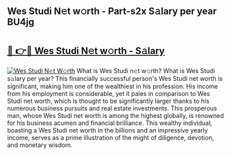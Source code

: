 ## Wes Studi N𝚎t w𝚘rth - Part-s2x S𝚊lary per year BU4jg

# <h2><a href="http://gc0flt6.nevu.top/?p=Wes+Studi">🔗 👉🔴 Wes Studi N𝚎t w𝚘rth - S𝚊lary</a></h2>

[![Wes Studi N𝚎t W𝚘rth](https://i.imgur.com/Oavwk0R.jpeg)](http://gc0flt6.nevu.top/?p=Wes+Studi)
What is Wes Studi n𝚎t w𝚘rth? What is Wes Studi s𝚊lary per year?
This financially successful person's Wes Studi net worth is significant, making him one of the wealthiest in his profession. His income from his employment is considerable, yet it pales in comparison to Wes Studi net worth, which is thought to be significantly larger thanks to his numerous business pursuits and real estate investments. This prosperous man, whose Wes Studi net worth is among the highest globally, is renowned for his business acumen and financial brilliance. This wealthy individual, boasting a Wes Studi net worth in the billions and an impressive yearly income, serves as a prime illustration of the might of diligence, devotion, and monetary wisdom.
